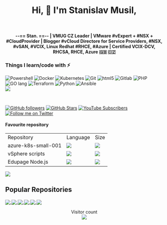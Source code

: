 <P align="center">
<H1 align="center">Hi, 👋 I'm Stanislav Musil, </H1></br>
<H4 align="center">--== Stan. ==-- | VMUG CZ Leader | VMware #vExpert + #NSX + #CloudProvider | Blogger #vCloud Directore for Service Providers, #NSX, #vSAN, #VCIX, Linux Redhat #RHCE, #Azure | Certified VCIX-DCV, RHCSA, RHCE, Azure 🇬🇧 🇨🇿
</H4>
</p>

<h3>Things I learn/code with ⚡</h3>
<p>
  <img alt="Powershell" src="https://img.shields.io/badge/-PowerShell-lightblue?style=flat-square&logo=powershell&logoColor=blue" />
  <img alt="Docker" src="https://img.shields.io/badge/-Docker-46a2f1?style=flat-square&logo=docker&logoColor=white" />
  <img alt="Kubernetes" src="https://img.shields.io/badge/-Kubernetes-2088FF?style=flat-square&logo=kubernetes&logoColor=white" />
  <img alt="Git" src="https://img.shields.io/badge/-Git-F05032?style=flat-square&logo=git&logoColor=white" />
  <img alt="html5" src="https://img.shields.io/badge/-HTML5-E34F26?style=flat-square&logo=html5&logoColor=white" />
  <img alt="Gitlab" src="https://img.shields.io/badge/-GitLab-orange?style=flat-square&logo=gitlab&logoColor=white" />
  <img alt="PHP" src="https://img.shields.io/badge/-PHP-blue?style=flat-square&logo=php&logoColor=white" />
  <img alt="GO lang" src="https://img.shields.io/badge/-GO_lang-lightblue?style=flat-square&logo=go&logoColor=darkblue" />
  <img alt="Terraform" src="https://img.shields.io/badge/-Terraform-lightblue?style=flat-square&logo=terraform&logoColor=blue" />
  <img alt="Python" src="https://img.shields.io/badge/-python-yellow?style=flat-square&logo=python&logoColor=white"/>
  <img alt="Ansible" src="https://img.shields.io/badge/-ansible-red?style=flat-square&logo=ansible&logoColor=white"/>
<br>
<img src="https://github-readme-stats-sigma-five.vercel.app/api?username=musil&count_private=true&show_icons=true">

</p>
<br>

[![GitHub followers](https://img.shields.io/github/followers/musil?logo=GitHub&style=for-the-badge)](https://github.com/musil?tab=followers)
[![GitHub Stars](https://img.shields.io/github/stars/musil?logo=github&style=for-the-badge)](https://www.github.com/musil)
[![YouTube Subscribers](https://img.shields.io/youtube/channel/subscribers/UCgerY65H7iEEyy4DGkBpGYg?logo=youtube&logoColor=E05D44&style=for-the-badge&label=YouTube)](https://www.youtube.com/channel/UCgerY65H7iEEyy4DGkBpGYg)
[![Follow me on Twitter](https://img.shields.io/twitter/follow/stmusil?color=0E7FC0&logo=twitter&style=for-the-badge&label=Twitter)](https://www.twitter.com/stmusil)


<h4>Favourite repository</h4>


<table>
  <tr><td>Repository</td><td>Language</td><td>Size</td></tr>
  <tr><td>azure-k8s-small-001</td><td><img src="https://img.shields.io/github/languages/top/musil/azure-k8s-small-001" /></td><td><img src="https://img.shields.io/github/languages/code-size/musil/azure-k8s-small-001"></td></tr>
  <tr><td>vSphere scripts</td><td><img src="https://img.shields.io/github/languages/top/musil/vSphere_scripts" /></td><td><img src="https://img.shields.io/github/languages/code-size/musil/vSphere_scripts"></td></tr>
  <tr><td>Edupage Node.js</td><td><img src="https://img.shields.io/github/languages/top/musil/edupage-node-js" /></td><td><img src="https://img.shields.io/github/languages/code-size/musil/edupage-node-js"></td></tr>
</table>



<!-- Top Language Dashboard -->

<a href="https://github.com/musil">
<img align="center" src="https://github-readme-stats-sigma-five.vercel.app/api/top-langs/?username=musil&theme=merko" />
</a>



<!-- Stats Dashboard - already shown above
<a href="https://github.com/musil">
<img align="center" src="https://github-readme-stats-sigma-five.vercel.app/api?username=musil&show_icons=true&theme=merko&line_height=27" alt="Musil's github stats" />
</a>
-->



## Popular Repositories
<!-- Thanks to https://github.com/anuraghazra/github-readme-stats -->

<a href="https://github.com/musil/vSphere_scripts">
  <img align="center" src="https://github-readme-stats-sigma-five.vercel.app/api/pin/?username=musil&repo=vSphere_scripts&theme=radical" />
</a>

<a href="https://github.com/musil/edupage-node-js">
  <img align="center" src="https://github-readme-stats-sigma-five.vercel.app/api/pin/?username=musil&repo=edupage-node-js&theme=radical" />
</a>

<a href="https://github.com/musil/github-backup-to-s3-minio">
<img align="center" src="https://github-readme-stats-sigma-five.vercel.app/api/pin/?username=musil&repo=github-backup-to-s3-minio&theme=radical" />
</a>

<a href="https://github.com/musil/Wattrouter-daily-stats-to-database">
  <img align="center" src="https://github-readme-stats-sigma-five.vercel.app/api/pin/?username=musil&repo=Wattrouter-daily-stats-to-database&theme=radical" />
</a>

<a href="https://github.com/musil/vmware-evidence">
<img align="center" src="https://github-readme-stats-sigma-five.vercel.app/api/pin/?username=musil&repo=vmware-evidence&theme=radical" />
</a>

<a href="https://github.com/musil/100DaysOfHomeLab2022">
  <img align="center" src="https://github-readme-stats-sigma-five.vercel.app/api/pin/?username=musil&repo=100DaysOfHomeLab2022&theme=radical" />
</a>


<br>
<!-- Stats Counter --->
<!-- Thanks to https://github.com/sagar-viradiya -->
<p align="center">
  Visitor count<br>
  <img src="https://profile-counter.glitch.me/musil/count.svg" />
</p>


<!--
**musil/musil** is a ✨ _special_ ✨ repository because its `README.md` (this file) appears on your GitHub profile.

Here are some ideas to get you started:

- 🔭 I’m currently working on ...
- 🌱 I’m currently learning ...
- 👯 I’m looking to collaborate on ...
- 🤔 I’m looking for help with ...
- 💬 Ask me about ...
- 📫 How to reach me: ...
- 😄 Pronouns: ...
- ⚡ Fun fact: ...
-->
